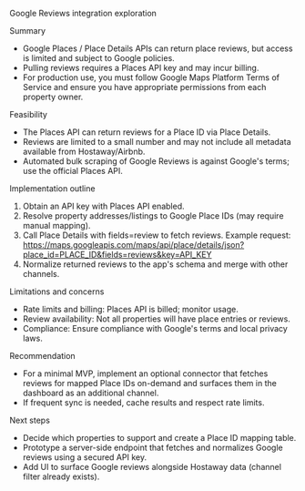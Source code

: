 Google Reviews integration exploration

Summary
- Google Places / Place Details APIs can return place reviews, but access is limited and subject to Google policies.
- Pulling reviews requires a Places API key and may incur billing.
- For production use, you must follow Google Maps Platform Terms of Service and ensure you have appropriate permissions from each property owner.

Feasibility
- The Places API can return reviews for a Place ID via Place Details.
- Reviews are limited to a small number and may not include all metadata available from Hostaway/Airbnb.
- Automated bulk scraping of Google Reviews is against Google's terms; use the official Places API.

Implementation outline
1. Obtain an API key with Places API enabled.
2. Resolve property addresses/listings to Google Place IDs (may require manual mapping).
3. Call Place Details with fields=review to fetch reviews. Example request:
   https://maps.googleapis.com/maps/api/place/details/json?place_id=PLACE_ID&fields=reviews&key=API_KEY
4. Normalize returned reviews to the app's schema and merge with other channels.

Limitations and concerns
- Rate limits and billing: Places API is billed; monitor usage.
- Review availability: Not all properties will have place entries or reviews.
- Compliance: Ensure compliance with Google's terms and local privacy laws.

Recommendation
- For a minimal MVP, implement an optional connector that fetches reviews for mapped Place IDs on-demand and surfaces them in the dashboard as an additional channel.
- If frequent sync is needed, cache results and respect rate limits.

Next steps
- Decide which properties to support and create a Place ID mapping table.
- Prototype a server-side endpoint that fetches and normalizes Google reviews using a secured API key.
- Add UI to surface Google reviews alongside Hostaway data (channel filter already exists).
